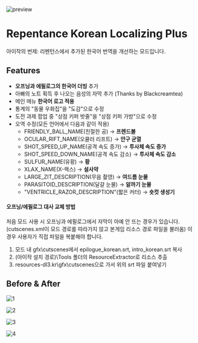 ![preview](https://github.com/sawalk/Korean-Localizing-Plus/assets/76607639/15796204-d201-4448-b21f-549be0348381)

# Repentance Korean Localizing Plus
아이작의 번제: 리펜턴스에서 추가된 한국어 번역을 개선하는 모드입니다. 
## Features
* **오프닝과 에필로그의 한국어 더빙** 추가
* 아빠의 노트 획득 후 나오는 음성의 자막 추가 (Thanks by Blackcreamtea)
* 메인 메뉴 **한국어 로고 적용**
* 통계의 "동물 우화집"을 "도감"으로 수정
* 도전 과제 팝업 중 "상점 키퍼 밧줄"을 "상점 키퍼 가방"으로 수정
* 오역 수정(모든 언어에서 다음과 같이 적용)
  * FRIENDLY_BALL_NAME(친절한 공) → **프렌드볼**
  * OCULAR_RIFT_NAME(오큘러 리프트) → **안구 균열**
  * SHOT_SPEED_UP_NAME(공격 속도 증가) → **투사체 속도 증가**
  * SHOT_SPEED_DOWN_NAME(공격 속도 감소) → **투사체 속도 감소**
  * SULFUR_NAME(유황) → **황**
  * XLAX_NAME(X-랙스) → **설사약**
  * LARGE_ZIT_DESCRIPTION(무음 촬영) → **여드름 눈물**
  * PARASITOID_DESCRIPTION(달걀 눈물) → **알까기 눈물**
  * "VENTRICLE_RAZOR_DESCRIPTION"(짧은 커터) → **숏컷 생성기**
#### 오프닝/에필로그 대사 교체 방법
처음 모드 사용 시 오프닝과 에필로그에서 자막이 아예 안 뜨는 경우가 있습니다. (cutscenes.xml이 모드 경로를 따라가지 않고 본게임 리소스 경로 파일을 불러옴) 이 경우 사용자가 직접 파일을 복붙해야 합니다.   
 1. 모드 내 gfx\cutscenes에서 epilogue_korean.srt, intro_korean.srt 복사
 2. (아이작 설치 경로)\Tools 폴더의 ResourceExtractor로 리소스 추출
 3. resources-dl3.kr\gfx\cutscenes으로 가서 위의 srt 파일 붙여넣기

## Before & After
![1](https://github.com/sawalk/Korean-Localizing-Plus/assets/76607639/4788bc1f-88f0-4028-baa9-949272861dbd)

![2](https://github.com/sawalk/Korean-Localizing-Plus/assets/76607639/dd9f7409-0e47-48db-8faf-412b9b1bd08a)

![3](https://github.com/sawalk/Korean-Localizing-Plus/assets/76607639/e044194d-d090-450b-ac7a-8c4a9c30aa6a)

![4](https://github.com/sawalk/Korean-Localizing-Plus/assets/76607639/ca51b131-48c2-4b91-b893-1bb40d3413e6)
